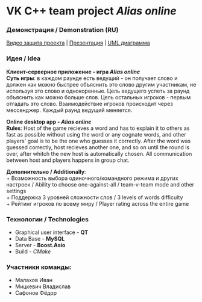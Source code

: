 # VK C++ team project *Alias online*

### Демонстрация / Demonstration (RU)
[Видео защита проекта](https://youtu.be/JPDpGDMTbyM) | [Презентация](https://www.canva.com/design/DAFCLTqL1pQ/xDEpUMr6HW45ZAI0yZEFKA/view?utm_content=DAFCLTqL1pQ&utm_campaign=designshare&utm_medium=link&utm_source=publishsharelink) | [UML диаграмма](https://drive.google.com/file/d/1Poewjt5NdJ7CTs3k1GxJTFhvo8s4ET1p/view?usp=sharing)

### Идея / Idea
**Клиент-серверное приложение - игра *Alias online***  
**Суть игры**: в каждом раунде есть ведущий - он получает слово и должен как можно быстрее объяснить это слово другим участникам, не используя это слово и однокоренные. Цель ведущего успеть за раунд объяснить как можно больше слов. Цель остальных игроков - первым отгадать это слово. Взаимодействие игроков происходит через мессенджер. Каждый раунд ведущий меняется.

**Online desktop app - *Alias online***  
**Rules**: Host of the game recieves a word and has to explain it to others as fast as possible without using the word or any cognate words, and other players' goal is to be the one who guesses it correctly. After the word was guessed correctly, host recieves another one, and so on until the round is over, after whitch the new host is automatically chosen. All communication between host and players happens in group chat.

**Дополнительно / Additionally**:  
  \+ Возможность выбора одиночного/командного режима и других настроек / Ability to choose one-against-all / team-v-team mode and other settings  
  \+ Поддержка 3 уровней сложности слов / 3 levels of words difficulty  
  \+ Рейтинг игроков по всему миру / Player rating across the entire game  
### Технологии / Technologies
* Graphical user interface - **QT**
* Data Base - **MySQL**
* Server - **Boost.Asio**
* Build - *CMake*
### Участники команды:
* Малахов Иван
* Мицкевич Владислав
* Сафонов Фёдор
